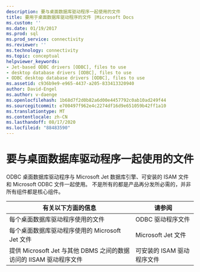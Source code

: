 ```yaml
---
description: 要与桌面数据库驱动程序一起使用的文件
title: 要用于桌面数据库驱动程序的文件 |Microsoft Docs
ms.custom: ''
ms.date: 01/19/2017
ms.prod: sql
ms.prod_service: connectivity
ms.reviewer: ''
ms.technology: connectivity
ms.topic: conceptual
helpviewer_keywords:
- Jet-based ODBC drivers [ODBC], files to use
- desktop database drivers [ODBC], files to use
- ODBC desktop database drivers [ODBC], files to use
ms.assetid: c936b9e9-e965-4437-a205-833413320940
author: David-Engel
ms.author: v-daenge
ms.openlocfilehash: 1b68d7f2d0b82a6d00e4457792c0ab10ad249f44
ms.sourcegitcommit: e700497f962e4c2274df16d9e651059b42ff1a10
ms.translationtype: MT
ms.contentlocale: zh-CN
ms.lasthandoff: 08/17/2020
ms.locfileid: "88483590"
---
```

# <a name="files-to-use-with-the-desktop-database-drivers"></a>要与桌面数据库驱动程序一起使用的文件
ODBC 桌面数据库驱动程序与 Microsoft Jet 数据库引擎、可安装的 ISAM 文件和 Microsoft ODBC 文件一起使用。 不是所有的都是产品再分发所必需的，并非所有组件都是核心组件。  
  
|有关以下方面的信息|请参阅|  
|---------------------------|---------|  
|每个桌面数据库驱动程序使用的文件|ODBC 驱动程序文件|  
|每个桌面数据库驱动程序使用的 Microsoft Jet 文件|Microsoft Jet 文件|  
|提供 Microsoft Jet 与其他 DBMS 之间的数据访问的 IISAM 驱动程序文件|可安装的 ISAM 驱动程序文件|

